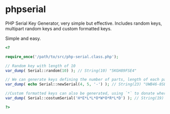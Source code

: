 phpserial
=========

PHP Serial Key Generator, very simple but effective. Includes random keys, multipart random keys and custom formatted keys. 

Simple and easy.

```php
<?

require_once('/path/to/src/php-serial.class.php');

// Random key with length of 10
var_dump( Serial::random(10) ); // String(10) "5KGH89FSE4"

// We can generate keys defining the number of parts, length of each part and seperating character parameters
var_dump( echo Serial::newSerial(4, 5, '-') ); // String(23) "UWB46-8SEER-6A46W-HADP8"

//Custom formatted keys can also be generated, using `*` to donate where to replace the characters
var_dump( Serial::costumSerial('H*E*L*L*O*W*O*R*L*D') ); // String(19) "HFEIL5LSO9WPO2RSLCD"

?>
